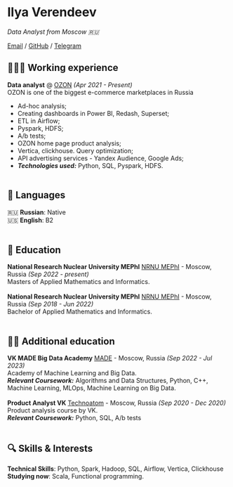 # Ilya Verendeev

_Data Analyst from Moscow 🇷🇺_ <br>

[Email](mailto:ilyaverendeev@mail.ru) / [GitHub](https://github.com/Z5-05/) / [Telegram](https://t.me/ilyaverendeev)

## 👩🏼‍💻 Working experience

**Data analyst** @ [OZON](https://ozon.ru/) _(Apr 2021 - Present)_ <br>
OZON is one of the biggest e-commerce marketplaces in Russia 
  - Ad-hoc analysis;
  - Creating dashboards in Power BI, Redash, Superset;
  - ETL in Airflow;
  - Pyspark, HDFS;
  - A/b tests;
  - OZON home page product analysis;
  - Vertica, clickhouse. Query optimization;
  - API advertising services - Yandex Audience, Google Ads;
  - **_Technologies used:_** Python, SQL, Pyspark, HDFS.
<br><br>

## 💬 Languages

🇷🇺 **Russian**: Native <br>
🇺🇸 **English**: B2
<br><br>

## 🏫 Education

**National Research Nuclear University MEPhI**
[NRNU MEPhI](https://eng.mephi.ru/) - Moscow, Russia _(Sep 2022 - present)_ <br>
Masters of Applied Mathematics and Informatics.
<br><br>
**National Research Nuclear University MEPhI**
[NRNU MEPhI](https://eng.mephi.ru/) - Moscow, Russia _(Sep 2018 - Jun 2022)_ <br>
Bachelor of Applied Mathematics and Informatics.
<br><br>

## 👨‍🎓 Additional education
**VK MADE Big Data Academy**
[MADE](https://data.vk.company/feed/) - Moscow, Russia _(Sep 2022 - Jul 2023)_ <br>
Academy of Machine Learning and Big Data. <br>
**_Relevant Coursework:_** Algorithms and Data Structures, Python, C++, Machine Learning, MLOps, Machine Learning on Big Data.
<br><br>
**Product Analyst VK**
[Technoatom](https://technoatom.vk.company/) - Moscow, Russia _(Sep 2020 - Dec 2020)_ <br>
Product analysis course by VK. <br>
**_Relevant Coursework:_** Python, SQL, A/b tests
<br><br>

## 🔍 Skills & Interests
**Technical Skills**: Python, Spark, Hadoop, SQL, Airflow, Vertica, Clickhouse <br>
**Studying now**: Scala, Functional programming.

